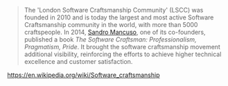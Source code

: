 > The 'London Software Craftsmanship Community' (LSCC) was founded in 2010 and is today the largest and most active Software Craftsmanship community in the world, with more than 5000 craftspeople. In 2014, [Sandro Mancuso](https://en.wikipedia.org/w/index.php?title=Sandro_Mancuso&action=edit&redlink=1 "Sandro Mancuso (page does not exist)"), one of its co-founders, published a book _The Software Craftsman: Professionalism, Pragmatism, Pride_. It brought the software craftsmanship movement additional visibility, reinforcing the efforts to achieve higher technical excellence and customer satisfaction.

https://en.wikipedia.org/wiki/Software_craftsmanship